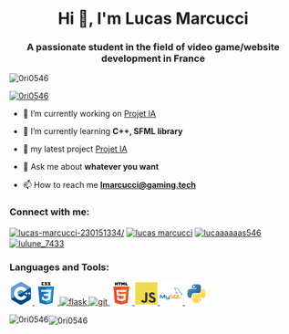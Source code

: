 <h1 align="center">Hi 👋, I'm Lucas Marcucci</h1>
<h3 align="center">A passionate student in the field of video game/website development in France</h3>

<p align="left"> <img src="https://komarev.com/ghpvc/?username=0ri0546&label=Profile%20views&color=0e75b6&style=flat" alt="0ri0546" /> </p>

<p align="left"> <a href="https://github.com/ryo-ma/github-profile-trophy"><img src="https://github-profile-trophy.vercel.app/?username=0ri0546" alt="0ri0546" /></a> </p>

- 🔭 I’m currently working on [Projet IA](https://github.com/dark-dylan-93220/ProjetIA)

- 🌱 I’m currently learning **C++, SFML library**

- 👯 my latest project [Projet IA](https://github.com/dark-dylan-93220/ProjetIA)

- 💬 Ask me about **whatever you want**

- 📫 How to reach me **lmarcucci@gaming.tech**

<h3 align="left">Connect with me:</h3>
<p align="left">
<a href="https://linkedin.com/in/lucas-marcucci-230151334/" target="blank"><img align="center" src="https://raw.githubusercontent.com/rahuldkjain/github-profile-readme-generator/master/src/images/icons/Social/linked-in-alt.svg" alt="lucas-marcucci-230151334/" height="30" width="40" /></a>
<a href="https://fb.com/lucas marcucci" target="blank"><img align="center" src="https://raw.githubusercontent.com/rahuldkjain/github-profile-readme-generator/master/src/images/icons/Social/facebook.svg" alt="lucas marcucci" height="30" width="40" /></a>
<a href="https://instagram.com/lucaaaaaas546" target="blank"><img align="center" src="https://raw.githubusercontent.com/rahuldkjain/github-profile-readme-generator/master/src/images/icons/Social/instagram.svg" alt="lucaaaaaas546" height="30" width="40" /></a>
<a href="https://discord.com/users/800817905687461888" target="blank"><img align="center" src="https://raw.githubusercontent.com/rahuldkjain/github-profile-readme-generator/master/src/images/icons/Social/discord.svg" alt="lulune_7433" height="30" width="40" /></a>
</p>

<h3 align="left">Languages and Tools:</h3>
<p align="left"> <a href="https://www.w3schools.com/cpp/" target="_blank" rel="noreferrer"> <img src="https://raw.githubusercontent.com/devicons/devicon/master/icons/cplusplus/cplusplus-original.svg" alt="cplusplus" width="40" height="40"/> </a> <a href="https://www.w3schools.com/css/" target="_blank" rel="noreferrer"> <img src="https://raw.githubusercontent.com/devicons/devicon/master/icons/css3/css3-original-wordmark.svg" alt="css3" width="40" height="40"/> </a> <a href="https://flask.palletsprojects.com/" target="_blank" rel="noreferrer"> <img src="https://www.vectorlogo.zone/logos/pocoo_flask/pocoo_flask-icon.svg" alt="flask" width="40" height="40"/> </a> <a href="https://git-scm.com/" target="_blank" rel="noreferrer"> <img src="https://www.vectorlogo.zone/logos/git-scm/git-scm-icon.svg" alt="git" width="40" height="40"/> </a> <a href="https://www.w3.org/html/" target="_blank" rel="noreferrer"> <img src="https://raw.githubusercontent.com/devicons/devicon/master/icons/html5/html5-original-wordmark.svg" alt="html5" width="40" height="40"/> </a> <a href="https://developer.mozilla.org/en-US/docs/Web/JavaScript" target="_blank" rel="noreferrer"> <img src="https://raw.githubusercontent.com/devicons/devicon/master/icons/javascript/javascript-original.svg" alt="javascript" width="40" height="40"/> </a> <a href="https://www.mysql.com/" target="_blank" rel="noreferrer"> <img src="https://raw.githubusercontent.com/devicons/devicon/master/icons/mysql/mysql-original-wordmark.svg" alt="mysql" width="40" height="40"/> </a> <a href="https://www.python.org" target="_blank" rel="noreferrer"> <img src="https://raw.githubusercontent.com/devicons/devicon/master/icons/python/python-original.svg" alt="python" width="40" height="40"/> </a> </p>

<p><img align="left" src="https://github-readme-stats.vercel.app/api/top-langs?username=0ri0546&show_icons=true&locale=en&layout=compact" alt="0ri0546" /></p>

<p><img align="center" src="https://github-readme-streak-stats.herokuapp.com/?user=0ri0546&" alt="0ri0546" /></p>

